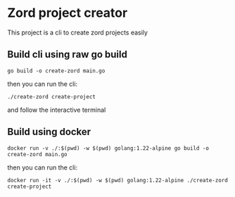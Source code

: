 # Zord project creator

This project is a cli to create zord projects easily

## Build cli using raw go build

``` SHELL
go build -o create-zord main.go
```
then you can run the cli:

``` SHELL
./create-zord create-project
```

and follow the interactive terminal

## Build using docker
 
``` SHELL
docker run -v ./:$(pwd) -w $(pwd) golang:1.22-alpine go build -o create-zord main.go
```

then you can run the cli:

``` SHELL
docker run -it -v ./:$(pwd) -w $(pwd) golang:1.22-alpine ./create-zord create-project
```
